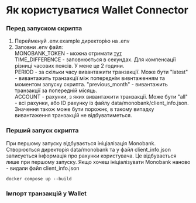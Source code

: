 # Як користуватися Wallet Connector
### Перед запуском скрипта
1. Перейменуй .env.example директорію на .env
2. Заповни .env файл: <br> 
MONOBANK_TOKEN - можна отримати [тут](https://api.monobank.ua/index.html)<br>
TIME_DIFFERENCE - заповнюється в секундах. Для компенсації різниці часових поясів. У мене це 2 години. <br>
PERIOD - за скільки часу вивантажити транзакції. Може бути "latest" - вивантажить транзакції між попереднім вивнтаженням та моментом запуску скрипта. "previous_month" - вивантажить транзакції за попередній місяць. <br>
ACCOUNT - рахунки, з яких вивантажити транзакції. Може бути "all" - всі рахунки, або ID рахунку із файлу data/monobank/client_info.json. Значення також може бути порожнє, в такому випадку вивантаження транзакцій не відбуватиметься.

### Перший запуск скрипта
При першому запуску відбувається ініціалізація Monobank. Створюється директорія data/monobank та у файл client_info.json записується інформація про рахунки користувача. Це відбувається лише при першому запуску. Якщо хочеш ініціалізувати Monobank наново - видали файл client_info.json

``` 
docker compose up --build
```

### Імпорт транзакцій у Wallet
